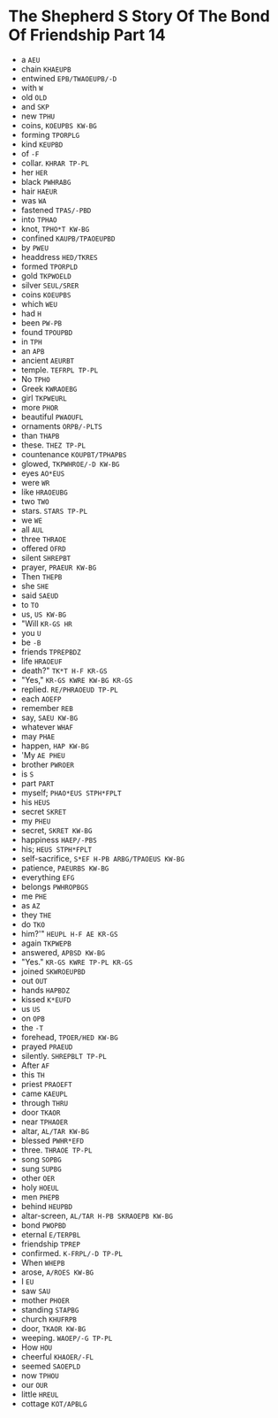 # The Shepherd S Story Of The Bond Of Friendship Part 14

* a `AEU`
* chain `KHAEUPB`
* entwined `EPB/TWAOEUPB/-D`
* with `W`
* old `OLD`
* and `SKP`
* new `TPHU`
* coins, `KOEUPBS KW-BG`
* forming `TPORPLG`
* kind `KEUPBD`
* of `-F`
* collar. `KHRAR TP-PL`
* her `HER`
* black `PWHRABG`
* hair `HAEUR`
* was `WA`
* fastened `TPAS/-PBD`
* into `TPHAO`
* knot, `TPHO*T KW-BG`
* confined `KAUPB/TPAOEUPBD`
* by `PWEU`
* headdress `HED/TKRES`
* formed `TPORPLD`
* gold `TKPWOELD`
* silver `SEUL/SRER`
* coins `KOEUPBS`
* which `WEU`
* had `H`
* been `PW-PB`
* found `TPOUPBD`
* in `TPH`
* an `APB`
* ancient `AEURBT`
* temple. `TEFRPL TP-PL`
* No `TPHO`
* Greek `KWRAOEBG`
* girl `TKPWEURL`
* more `PHOR`
* beautiful `PWAOUFL`
* ornaments `ORPB/-PLTS`
* than `THAPB`
* these. `THEZ TP-PL`
* countenance `KOUPBT/TPHAPBS`
* glowed, `TKPWHROE/-D KW-BG`
* eyes `AO*EUS`
* were `WR`
* like `HRAOEUBG`
* two `TWO`
* stars. `STARS TP-PL`
* we `WE`
* all `AUL`
* three `THRAOE`
* offered `OFRD`
* silent `SHREPBT`
* prayer, `PRAEUR KW-BG`
* Then `THEPB`
* she `SHE`
* said `SAEUD`
* to `TO`
* us, `US KW-BG`
* "Will `KR-GS HR`
* you `U`
* be `-B`
* friends `TPREPBDZ`
* life `HRAOEUF`
* death?" `TK*T H-F KR-GS`
* "Yes," `KR-GS KWRE KW-BG KR-GS`
* replied. `RE/PHRAOEUD TP-PL`
* each `AOEFP`
* remember `REB`
* say, `SAEU KW-BG`
* whatever `WHAF`
* may `PHAE`
* happen, `HAP KW-BG`
* 'My `AE PHEU`
* brother `PWROER`
* is `S`
* part `PART`
* myself; `PHAO*EUS STPH*FPLT`
* his `HEUS`
* secret `SKRET`
* my `PHEU`
* secret, `SKRET KW-BG`
* happiness `HAEP/-PBS`
* his; `HEUS STPH*FPLT`
* self-sacrifice, `S*EF H-PB ARBG/TPAOEUS KW-BG`
* patience, `PAEURBS KW-BG`
* everything `EFG`
* belongs `PWHROPBGS`
* me `PHE`
* as `AZ`
* they `THE`
* do `TKO`
* him?'" `HEUPL H-F AE KR-GS`
* again `TKPWEPB`
* answered, `APBSD KW-BG`
* "Yes." `KR-GS KWRE TP-PL KR-GS`
* joined `SKWROEUPBD`
* out `OUT`
* hands `HAPBDZ`
* kissed `K*EUFD`
* us `US`
* on `OPB`
* the `-T`
* forehead, `TPOER/HED KW-BG`
* prayed `PRAEUD`
* silently. `SHREPBLT TP-PL`
* After `AF`
* this `TH`
* priest `PRAOEFT`
* came `KAEUPL`
* through `THRU`
* door `TKAOR`
* near `TPHAOER`
* altar, `AL/TAR KW-BG`
* blessed `PWHR*EFD`
* three. `THRAOE TP-PL`
* song `SOPBG`
* sung `SUPBG`
* other `OER`
* holy `HOEUL`
* men `PHEPB`
* behind `HEUPBD`
* altar-screen, `AL/TAR H-PB SKRAOEPB KW-BG`
* bond `PWOPBD`
* eternal `E/TERPBL`
* friendship `TPREP`
* confirmed. `K-FRPL/-D TP-PL`
* When `WHEPB`
* arose, `A/ROES KW-BG`
* I `EU`
* saw `SAU`
* mother `PHOER`
* standing `STAPBG`
* church `KHUFRPB`
* door, `TKAOR KW-BG`
* weeping. `WAOEP/-G TP-PL`
* How `HOU`
* cheerful `KHAOER/-FL`
* seemed `SAOEPLD`
* now `TPHOU`
* our `OUR`
* little `HREUL`
* cottage `KOT/APBLG`
